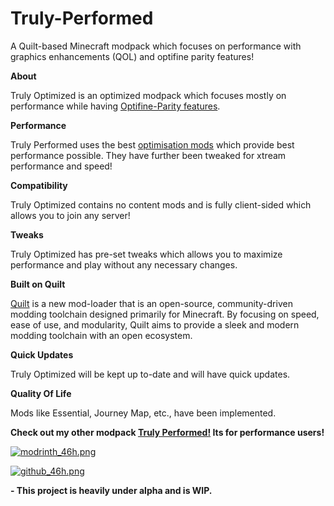 # Truly-Performed
A Quilt-based Minecraft modpack which focuses on performance with graphics enhancements (QOL) and optifine parity features!

**About**

Truly Optimized is an optimized modpack which focuses mostly on performance while having [Optifine-Parity features](https://lambdaurora.dev/optifine_alternatives/).

**Performance**

Truly Performed uses the best [optimisation mods](https://github.com/TheUsefulLists/UsefulMods) which provide best performance possible. They have further been tweaked for xtream performance and speed!

**Compatibility**

Truly Optimized contains no content mods and is fully client-sided which allows you to join any server!

**Tweaks**

Truly Optimized has pre-set tweaks which allows you to maximize performance and play without any necessary changes.

**Built on Quilt**

[Quilt](https://quiltmc.org/en/) is a new mod-loader that is an open-source, community-driven modding toolchain designed primarily for Minecraft. By focusing on speed, ease of use, and modularity, Quilt aims to provide a sleek and modern modding toolchain with an open ecosystem.

**Quick Updates**

Truly Optimized will be kept up to-date and will have quick updates.

**Quality Of Life**

Mods like Essential, Journey Map, etc., have been implemented.

**Check out my other modpack [Truly Performed!](https://modrinth.com/modpack/trulyperformed/) Its for performance users!**

[![modrinth_46h.png](https://cdn.jsdelivr.net/npm/@intergrav/devins-badges@3.1.0/assets/compact/available/modrinth_46h.png)](https://modrinth.com/modpack/trulyoptimized/)


[![github_46h.png](https://cdn.jsdelivr.net/npm/@intergrav/devins-badges@3.1.0/assets/compact/available/github_46h.png)](https://github.com/Owl81001/Truly-Optimized)

**- This project is heavily under alpha and is WIP.**
